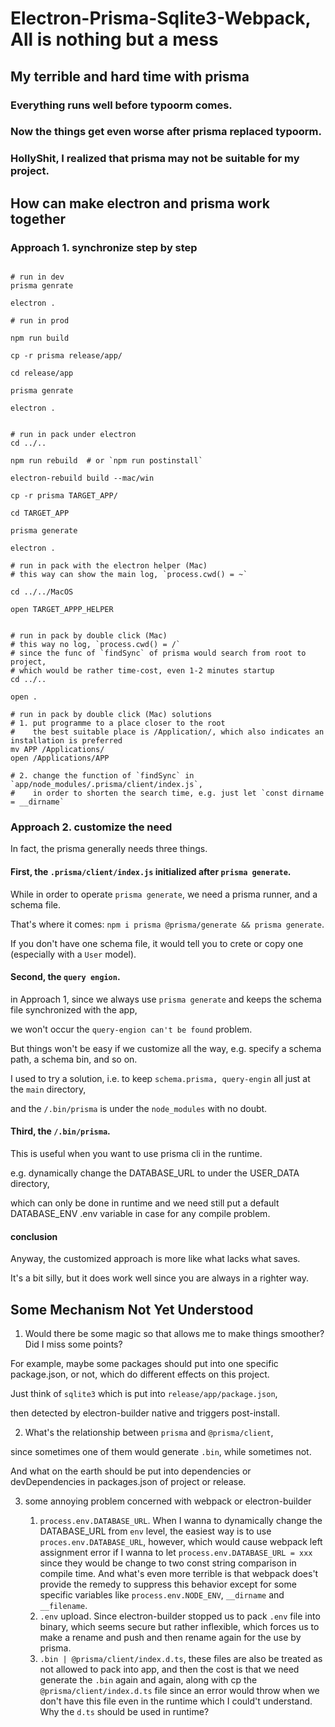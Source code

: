 # Electron-Prisma-Sqlite3-Webpack, All is nothing but a mess

## My terrible and hard time with prisma

### Everything runs well before typoorm comes.

### Now the things get even worse after prisma replaced typoorm.

### HollyShit, I realized that prisma may not be suitable for my project.

## How can make electron and prisma work together

### Approach 1. synchronize step by step

```shell

# run in dev
prisma genrate

electron .

# run in prod

npm run build

cp -r prisma release/app/

cd release/app

prisma genrate 

electron .


# run in pack under electron
cd ../..

npm run rebuild  # or `npm run postinstall`

electron-rebuild build --mac/win 

cp -r prisma TARGET_APP/

cd TARGET_APP

prisma generate

electron .

# run in pack with the electron helper (Mac)
# this way can show the main log, `process.cwd() = ~`

cd ../../MacOS

open TARGET_APPP_HELPER


# run in pack by double click (Mac)
# this way no log, `process.cwd() = /`
# since the func of `findSync` of prisma would search from root to project,
# which would be rather time-cost, even 1-2 minutes startup
cd ../..

open .

# run in pack by double click (Mac) solutions
# 1. put programme to a place closer to the root
#    the best suitable place is /Application/, which also indicates an installation is preferred
mv APP /Applications/
open /Applications/APP

# 2. change the function of `findSync` in `app/node_modules/.prisma/client/index.js`,
#    in order to shorten the search time, e.g. just let `const dirname = __dirname`
```

### Approach 2. customize the need

In fact, the prisma generally needs three things.

#### First, the `.prisma/client/index.js` initialized after `prisma generate`.

While in order to operate `prisma generate`, we need a prisma runner, and a schema file.

That's where it comes: `npm i prisma @prisma/generate && prisma generate`.

If you don't have one schema file, it would tell you to crete or copy one (especially with a `User` model).

#### Second, the `query engion`.

in Approach 1, since we always use `prisma generate` and keeps the schema file synchronized with the app,

we won't occur the `query-engion can't be found` problem.

But things won't be easy if we customize all the way, e.g. specify a schema path, a schema bin, and so on.

I used to try a solution, i.e. to keep `schema.prisma, query-engin` all just at the `main` directory,

and the `/.bin/prisma` is under the `node_modules` with no doubt.

#### Third, the `/.bin/prisma`.

This is useful when you want to use prisma cli in the runtime.

e.g. dynamically change the DATABASE_URL to under the USER_DATA directory,

which can only be done in runtime and we need still put a default DATABASE_ENV .env variable in case for any compile
problem.

#### conclusion

Anyway, the customized approach is more like what lacks what saves.

It's a bit silly, but it does work well since you are always in a righter way.

## Some Mechanism Not Yet Understood

1. Would there be some magic so that allows me to make things smoother? Did I miss some points?

For example, maybe some packages should put into one specific package.json, or not, which do different effects on this
project.

Just think of `sqlite3` which is put into `release/app/package.json`,

then detected by electron-builder native and triggers post-install.

2. What's the relationship between `prisma` and `@prisma/client`,

since sometimes one of them would generate `.bin`, while sometimes not.

And what on the earth should be put into dependencies or devDependencies in packages.json of project or release.

3. some annoying problem concerned with webpack or electron-builder

    1. `process.env.DATABASE_URL`. When I wanna to dynamically change the DATABASE_URL from `env` level, the easiest way
       is to use `proces.env.DATABASE_URL`, however, which would cause webpack left assignment error if I wanna to
       let `process.env.DATABASE_URL = xxx` since they would be change to two const string comparison in compile time.
       And what's even more terrible is that webpack does't provide the remedy to suppress this behavior except for some
       specific variables like `process.env.NODE_ENV`, `__dirname` and `__filename`.
    2. `.env` upload. Since electron-builder stopped us to pack `.env` file into binary, which seems secure but rather
       inflexible, which forces us to make a rename and push and then rename again for the use by prisma.
    3. `.bin | @prisma/client/index.d.ts`, these files are also be treated as not allowed to pack into app, and then the
       cost is that we need generate the `.bin` again and again, along with cp the `@prisma/client/index.d.ts` file
       since an error would throw when we don't have this file even in the runtime which I could't understand. Why
       the `d.ts` should be used in runtime?


